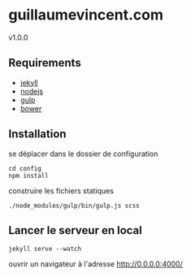 # guillaumevincent.com

v1.0.0

## Requirements
* [jekyll](http://jekyllrb.com/)
* [nodejs](http://nodejs.org/)
* [gulp](http://gulpjs.com/)
* [bower](http://bower.io/)

## Installation

se déplacer dans le dossier de configuration

    cd config
    npm install

construire les fichiers statiques

    ./node_modules/gulp/bin/gulp.js scss

## Lancer le serveur en local

    jekyll serve --watch

ouvrir un navigateur à l'adresse http://0.0.0.0:4000/